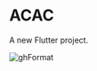 # ACAC

A new Flutter project.


![ghFormat](https://github.com/user-attachments/assets/781c1cfa-d444-49d7-b89a-8aa888ab2ac0)
